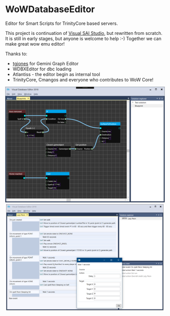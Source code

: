 # WoWDatabaseEditor
Editor for Smart Scripts for TrinityCore based servers.

This project is continuation of [Visual SAI Studio](https://github.com/BandyscLegacy/VisualSAIStudio), but rewritten from scratch. It is still in early stages, but anyone is welcome to help :-) Together we can make great wow emu editor!

Thanks to:
 * [tgjones](https://github.com/tgjones/gemini) for Gemini Graph Editor
 * WDBXEditor for dbc loading
 * Atlantiss - the editor begin as internal tool
 * TrinityCore, Cmangos and everyone who contributes to WoW Core!

![screenshot2](https://raw.githubusercontent.com/BAndysc/WoWDatabaseEditor/master/Examples/blueprints_screenshot.png)
![screenshot](https://github.com/BAndysc/WoWDatabaseEditor/blob/d012bc3ffcac3b12328033b29ebf0d8b49df34eb/Examples/screenshot.png?raw=true)
